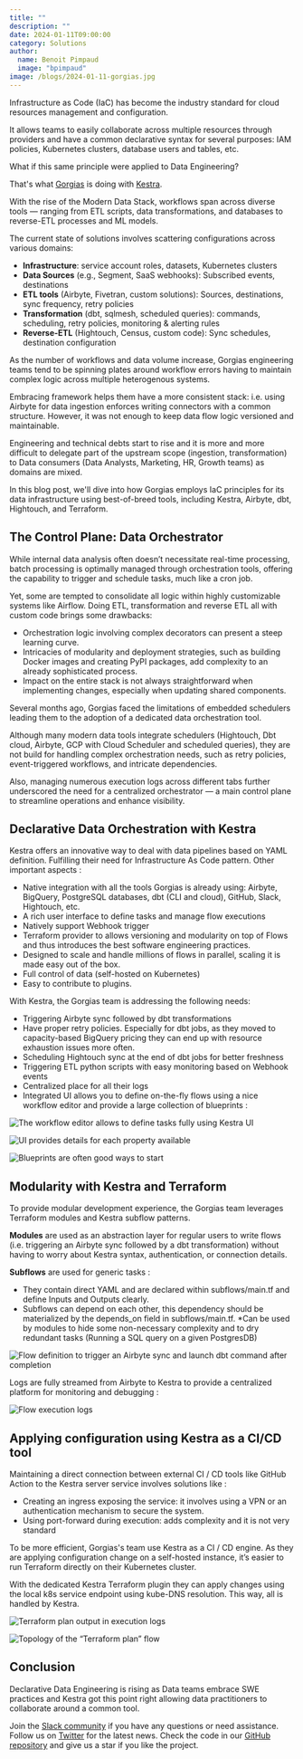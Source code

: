 ```yaml
---
title: ""
description: ""
date: 2024-01-11T09:00:00
category: Solutions
author:
  name: Benoit Pimpaud
  image: "bpimpaud"
image: /blogs/2024-01-11-gorgias.jpg
---
```


Infrastructure as Code (IaC) has become the industry standard for cloud resources management and configuration.

It allows teams to easily collaborate across multiple resources through providers and have a common declarative syntax for several purposes: IAM policies, Kubernetes clusters, database users and tables, etc.

What if this same principle were applied to Data Engineering?

That's what [Gorgias](https://www.gorgias.com/) is doing with [Kestra](https://github.com/kestra-io/kestra).

With the rise of the Modern Data Stack, workflows span across diverse tools — ranging from ETL scripts, data transformations, and databases to reverse-ETL processes and ML models.

The current state of solutions involves scattering configurations across various domains:

- **Infrastructure**: service account roles, datasets, Kubernetes clusters
- **Data Sources** (e.g., Segment, SaaS webhooks): Subscribed events, destinations
- **ETL tools** (Airbyte, Fivetran, custom solutions): Sources, destinations, sync frequency, retry policies
- **Transformation** (dbt, sqlmesh, scheduled queries): commands, scheduling, retry policies, monitoring & alerting rules
- **Reverse-ETL** (Hightouch, Census, custom code): Sync schedules, destination configuration

As the number of workflows and data volume increase, Gorgias engineering teams tend to be spinning plates around workflow errors having to maintain complex logic across multiple heterogenous systems.

Embracing framework helps them have a more consistent stack: i.e. using Airbyte for data ingestion enforces writing connectors with a common structure. However, it was not enough to keep data flow logic versioned and maintainable.

Engineering and technical debts start to rise and it is more and more difficult to delegate part of the upstream scope (ingestion, transformation) to Data consumers (Data Analysts, Marketing, HR, Growth teams) as domains are mixed.

In this blog post, we'll dive into how Gorgias employs IaC principles for its data infrastructure using best-of-breed tools, including Kestra, Airbyte, dbt, Hightouch, and Terraform.

## The Control Plane: Data Orchestrator

While internal data analysis often doesn’t necessitate real-time processing, batch processing is optimally managed through orchestration tools, offering the capability to trigger and schedule tasks, much like a cron job.

Yet, some are tempted to consolidate all logic within highly customizable systems like Airflow. Doing ETL, transformation and reverse ETL all with custom code brings some drawbacks:

- Orchestration logic involving complex decorators can present a steep learning curve.
- Intricacies of modularity and deployment strategies, such as building Docker images and creating PyPI packages, add complexity to an already sophisticated process.
- Impact on the entire stack is not always straightforward when implementing changes, especially when updating shared components.

Several months ago, Gorgias faced the limitations of embedded schedulers leading them to the adoption of a dedicated data orchestration tool.

Although many modern data tools integrate schedulers (Hightouch, Dbt cloud, Airbyte, GCP with Cloud Scheduler and scheduled queries), they are not build for handling complex orchestration needs, such as retry policies, event-triggered workflows, and intricate dependencies.

Also, managing numerous execution logs across different tabs further underscored the need for a centralized orchestrator — a main control plane to streamline operations and enhance visibility.


## Declarative Data Orchestration with Kestra

Kestra offers an innovative way to deal with data pipelines based on YAML definition. Fulfilling their need for Infrastructure As Code pattern.
Other important aspects :

- Native integration with all the tools Gorgias is already using: Airbyte, BigQuery, PostgreSQL databases, dbt (CLI and cloud), GitHub, Slack, Hightouch, etc.
- A rich user interface to define tasks and manage flow executions
- Natively support Webhook trigger
- Terraform provider to allows versioning and modularity on top of Flows and thus introduces the best software engineering practices.
- Designed to scale and handle millions of flows in parallel, scaling it is made easy out of the box.
- Full control of data (self-hosted on Kubernetes)
- Easy to contribute to plugins.

With Kestra, the Gorgias team is addressing the following needs:

- Triggering Airbyte sync followed by dbt transformations
- Have proper retry policies. Especially for dbt jobs, as they moved to capacity-based BigQuery pricing they can end up with resource exhaustion issues more often.
- Scheduling Hightouch sync at the end of dbt jobs for better freshness
- Triggering ETL python scripts with easy monitoring based on Webhook events
- Centralized place for all their logs
- Integrated UI allows you to define on-the-fly flows using a nice workflow editor and provide a large collection of blueprints :

![The workflow editor allows to define tasks fully using Kestra UI](/blogs/2024-01-11-gorgias/workflow_editor.png)

![UI provides details for each property available](/blogs/2024-01-11-gorgias/ui-editor.png)

![Blueprints are often good ways to start](/blogs/2024-01-11-gorgias/blueprint.png)

## Modularity with Kestra and Terraform

To provide modular development experience, the Gorgias team leverages Terraform modules and Kestra subflow patterns.

**Modules** are used as an abstraction layer for regular users to write flows (i.e. triggering an Airbyte sync followed by a dbt transformation) without having to worry about Kestra syntax, authentication, or connection details.

**Subflows** are used for generic tasks :
- They contain direct YAML and are declared within subflows/main.tf and define Inputs and Outputs clearly.
- Subflows can depend on each other, this dependency should be materialized by the depends_on field in subflows/main.tf. *Can be used by modules to hide some non-necessary complexity and to dry redundant tasks (Running a SQL query on a given PostgresDB)


![Flow definition to trigger an Airbyte sync and launch dbt command after completion](/blogs/2024-01-11-gorgias/terraform_module_def.png)

Logs are fully streamed from Airbyte to Kestra to provide a centralized platform for monitoring and debugging :

![Flow execution logs](/blogs/2024-01-11-gorgias/airbyte-dbt.png)

## Applying configuration using Kestra as a CI/CD tool

Maintaining a direct connection between external CI / CD tools like GitHub Action to the Kestra server service involves solutions like :
- Creating an ingress exposing the service: it involves using a VPN or an authentication mechanism to secure the system.
- Using port-forward during execution: adds complexity and it is not very standard

To be more efficient, Gorgias's team use Kestra as a CI / CD engine.
As they are applying configuration change on a self-hosted instance, it’s easier to run Terraform directly on their Kubernetes cluster.

With the dedicated Kestra Terraform plugin they can apply changes using the local k8s service endpoint using kube-DNS resolution.
This way, all is handled by Kestra.


![Terraform plan output in execution logs](/blogs/2024-01-11-gorgias/terrafrom_plan_logs.png)

![Topology of the “Terraform plan” flow](/blogs/2024-01-11-gorgias/terraform_topology.png)


## Conclusion

Declarative Data Engineering is rising as Data teams embrace SWE practices and Kestra got this point right allowing data practitioners to collaborate around a common tool.

Join the [Slack community](https://kestra.io/slack) if you have any questions or need assistance. Follow us on [Twitter](https://twitter.com/kestra_io) for the latest news. Check the code in our [GitHub repository](https://github.com/kestra-io/kestra) and give us a star if you like the project.